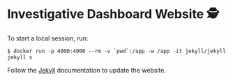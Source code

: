 # Investigative Dashboard Website 🕵️

To start a local session, run:

```
$ docker run -p 4000:4000 --rm -v `pwd`:/app -w /app -it jekyll/jekyll jekyll s
```

Follow the [Jekyll](https://jekyllrb.com/docs/home/) documentation to update the website.
